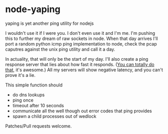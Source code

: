 node-yaping
===========

yaping is yet another ping utility for nodejs

I wouldn't use it if I were you. I don't even use it and I'm me. I'm pushing this to further my
dream of raw sockets in node. When that day arrives I'll port a random python icmp ping implementation to node, check the pcap caputres against
the unix ping utility and call it a day.

In actuality, that will only be the start of my day. I'll also create a ping response server that lies about how fast
it responds. ([You can totally do that](http://en.wikipedia.org/wiki/Ping#Payload), it's awesome.) All my servers
will show negative latency, and you can't prove it's a lie.

This simple function should
  * do dns lookups
  * ping once
  * timeout after 10 seconds
  * communicate all the well though out error codes that ping provides
  * spawn a child processes out of wedlock

Patches/Pull requests welcome.
